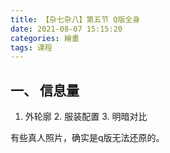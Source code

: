 ```yaml
---
title: 【杂七杂八】第五节 Q版全身
date: 2021-08-07 15:15:20
categories: 繪畫
tags: 课程
---
```


## 一、 信息量
1. 外轮廓 2. 服装配置 3. 明暗对比

有些真人照片，确实是q版无法还原的。